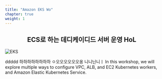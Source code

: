 ```yaml
---
title: "Amazon EKS Wo"
chapter: true
weight: 1
---
```


<div style="text-align: center"><h2>ECS로 하는 데디케이디드 서버 운영 HoL</h2></div>

![EKS](images/3-service-animated.gif)

ddddd 하하하하하하하하
ㅇ오오오오오오옹
니니닌니ㅣ
In this workshop, we will explore multiple ways to configure VPC, ALB, and EC2
Kubernetes workers, and Amazon Elastic Kubernetes Service.
